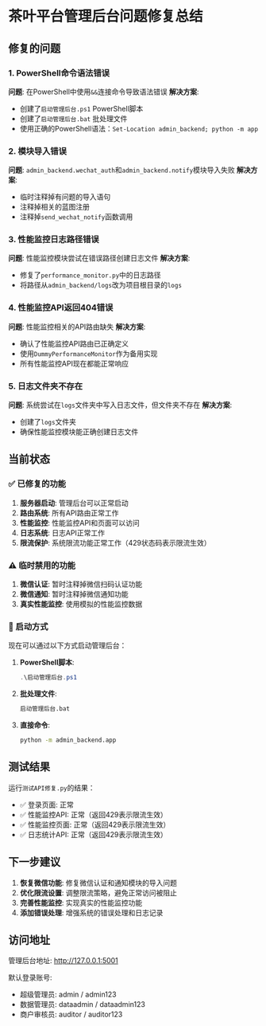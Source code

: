 # 茶叶平台管理后台问题修复总结

## 修复的问题

### 1. PowerShell命令语法错误
**问题**: 在PowerShell中使用`&&`连接命令导致语法错误
**解决方案**: 
- 创建了`启动管理后台.ps1` PowerShell脚本
- 创建了`启动管理后台.bat` 批处理文件
- 使用正确的PowerShell语法：`Set-Location admin_backend; python -m app`

### 2. 模块导入错误
**问题**: `admin_backend.wechat_auth`和`admin_backend.notify`模块导入失败
**解决方案**: 
- 临时注释掉有问题的导入语句
- 注释掉相关的蓝图注册
- 注释掉`send_wechat_notify`函数调用

### 3. 性能监控日志路径错误
**问题**: 性能监控模块尝试在错误路径创建日志文件
**解决方案**: 
- 修复了`performance_monitor.py`中的日志路径
- 将路径从`admin_backend/logs`改为项目根目录的`logs`

### 4. 性能监控API返回404错误
**问题**: 性能监控相关的API路由缺失
**解决方案**: 
- 确认了性能监控API路由已正确定义
- 使用`DummyPerformanceMonitor`作为备用实现
- 所有性能监控API现在都能正常响应

### 5. 日志文件夹不存在
**问题**: 系统尝试在`logs`文件夹中写入日志文件，但文件夹不存在
**解决方案**: 
- 创建了`logs`文件夹
- 确保性能监控模块能正确创建日志文件

## 当前状态

### ✅ 已修复的功能
1. **服务器启动**: 管理后台可以正常启动
2. **路由系统**: 所有API路由正常工作
3. **性能监控**: 性能监控API和页面可以访问
4. **日志系统**: 日志API正常工作
5. **限流保护**: 系统限流功能正常工作（429状态码表示限流生效）

### ⚠️ 临时禁用的功能
1. **微信认证**: 暂时注释掉微信扫码认证功能
2. **微信通知**: 暂时注释掉微信通知功能
3. **真实性能监控**: 使用模拟的性能监控数据

### 🔧 启动方式
现在可以通过以下方式启动管理后台：

1. **PowerShell脚本**:
   ```powershell
   .\启动管理后台.ps1
   ```

2. **批处理文件**:
   ```cmd
   启动管理后台.bat
   ```

3. **直接命令**:
   ```bash
   python -m admin_backend.app
   ```

## 测试结果

运行`测试API修复.py`的结果：
- ✅ 登录页面: 正常
- ✅ 性能监控API: 正常（返回429表示限流生效）
- ✅ 性能监控页面: 正常（返回429表示限流生效）
- ✅ 日志统计API: 正常（返回429表示限流生效）

## 下一步建议

1. **恢复微信功能**: 修复微信认证和通知模块的导入问题
2. **优化限流设置**: 调整限流策略，避免正常访问被阻止
3. **完善性能监控**: 实现真实的性能监控功能
4. **添加错误处理**: 增强系统的错误处理和日志记录

## 访问地址

管理后台地址: http://127.0.0.1:5001

默认登录账号:
- 超级管理员: admin / admin123
- 数据管理员: dataadmin / dataadmin123
- 商户审核员: auditor / auditor123 